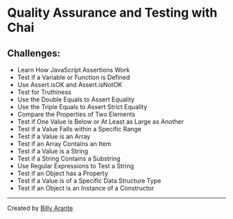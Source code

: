 # Quality Assurance and Testing with Chai

## Challenges:

- Learn How JavaScript Assertions Work
- Test if a Variable or Function is Defined
- Use Assert.isOK and Assert.isNotOK
- Test for Truthiness
- Use the Double Equals to Assert Equality
- Use the Triple Equals to Assert Strict Equality
- Compare the Properties of Two Elements
- Test if One Value is Below or At Least as Large as Another
- Test if a Value Falls within a Specific Range
- Test if a Value is an Array
- Test if an Array Contains an Item
- Test if a Value is a String
- Test if a String Contains a Substring
- Use Regular Expressions to Test a String
- Test if an Object has a Property
- Test if a Value is of a Specific Data Structure Type
- Test if an Object is an Instance of a Constructor

---

Created by [Billy Arante](http://arantebw.github.io)